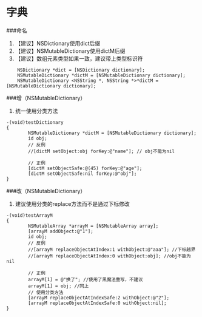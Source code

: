 # 字典

###命名
1.  【建议】NSDictionary使用dict后缀
2.  【建议】NSMutableDictionary使用dictM后缀
4.  【建议】数组元素类型如果一致，建议带上类型标识符
```objc
    NSDictionary *dict = [NSDictionary dictionary];
    NSMutableDictionary *dictM = [NSMutableDictionary dictionary];
    NSMutableDictionary <NSString *, NSString *>*dictM = [NSMutableDictionary dictionary];
```

###增（NSMutableDictionary）
1. 统一使用分类方法
```objc
-(void)testDictionary
{
        NSMutableDictionary *dictM = [NSMutableDictionary dictionary];
        id obj;
        // 反例
        //[dictM setObject:obj forKey:@"name"]; // obj不能为nil
    
        // 正例
        [dictM setObjectSafe:@(45) forKey:@"age"];
        [dictM setObjectSafe:nil forKey:@"obj"];
}
```

###改（NSMutableDictionary）
1. 建议使用分类的replace方法而不是通过下标修改
```objc
-(void)testArrayM
{
        NSMutableArray *arrayM = [NSMutableArray array];
        [arrayM addObject:@"1"];
        id obj;
        // 反例
        //[arrayM replaceObjectAtIndex:1 withObject:@"aaa"]; //下标越界
        //[arrayM replaceObjectAtIndex:0 withObject:obj]; //obj不能为nil
    
        // 正例
        arrayM[1] = @"换了"; //使用了黑魔法重写，不建议
        arrayM[1] = obj; //同上
        // 使用分类方法
        [arrayM replaceObjectAtIndexSafe:2 withObject:@"2"];
        [arrayM replaceObjectAtIndexSafe:0 withObject:nil];
}
```